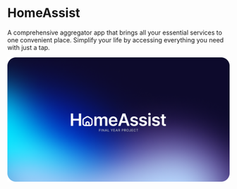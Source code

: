 # HomeAssist

A comprehensive  aggregator app that brings all your essential services to one convenient place. Simplify your life by accessing everything you need with just a tap.

![HomeAssist cover art](images/homeassist-cover.png)
